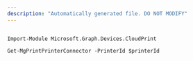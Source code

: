 ```yaml
---
description: "Automatically generated file. DO NOT MODIFY"
---
```


```powershellv2

Import-Module Microsoft.Graph.Devices.CloudPrint

Get-MgPrintPrinterConnector -PrinterId $printerId

```